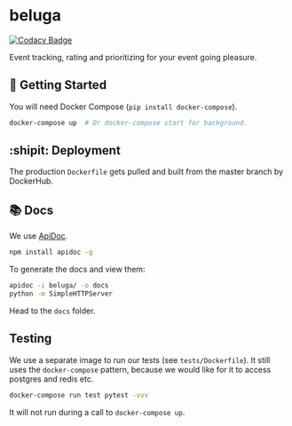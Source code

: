 beluga
===================

[![Codacy Badge](https://api.codacy.com/project/badge/Grade/94890da29c40447bb95c93a5bb680e56)](https://www.codacy.com/app/chad.d.lagore/beluga?utm_source=github.com&utm_medium=referral&utm_content=chadlagore/beluga&utm_campaign=badger)

Event tracking, rating and prioritizing for your event going pleasure.


## :running: Getting Started

You will need Docker Compose (`pip install docker-compose`).

```bash
docker-compose up  # Or docker-compose start for background.
```

## :shipit: Deployment

The production `Dockerfile` gets pulled and built from the master
branch by DockerHub.

## :books: Docs

We use [ApiDoc](http://apidocjs.com/).

```bash
npm install apidoc -g
```

To generate the docs and view them:

```bash
apidoc -i beluga/ -o docs
python -m SimpleHTTPServer
```

Head to the `docs` folder.

## Testing

We use a separate image to run our tests (see 
`tests/Dockerfile`). It still uses the `docker-compose` pattern,
because we would like for it to access postgres and redis etc.

```bash
docker-compose run test pytest -vvv
```

It will not run during a call to `docker-compose up`.
